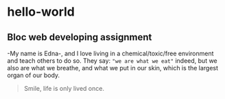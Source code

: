 # hello-world
## **Bloc web developing assignment**
-My name is Edna-, and I love living in a chemical/toxic/free environment and teach others to do so.
They say: ```"we are what we eat"``` indeed, but we also are what we breathe, and what we put in our skin, 
which is the largest organ of our body.

>Smile, life is only lived once.
